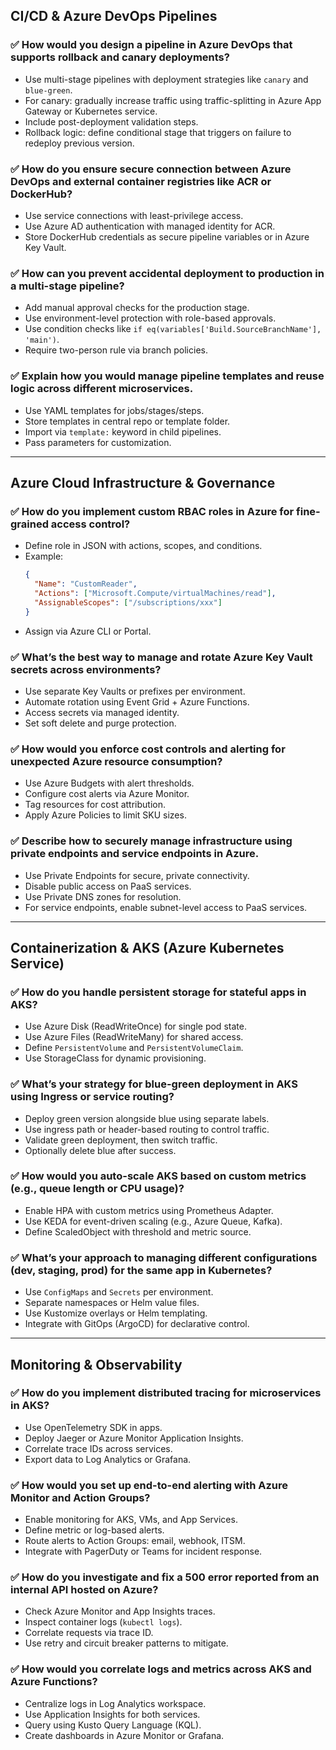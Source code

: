 ## CI/CD & Azure DevOps Pipelines

### ✅ How would you design a pipeline in Azure DevOps that supports rollback and canary deployments?
- Use multi-stage pipelines with deployment strategies like `canary` and `blue-green`.
- For canary: gradually increase traffic using traffic-splitting in Azure App Gateway or Kubernetes service.
- Include post-deployment validation steps.
- Rollback logic: define conditional stage that triggers on failure to redeploy previous version.

### ✅ How do you ensure secure connection between Azure DevOps and external container registries like ACR or DockerHub?
- Use service connections with least-privilege access.
- Use Azure AD authentication with managed identity for ACR.
- Store DockerHub credentials as secure pipeline variables or in Azure Key Vault.

### ✅ How can you prevent accidental deployment to production in a multi-stage pipeline?
- Add manual approval checks for the production stage.
- Use environment-level protection with role-based approvals.
- Use condition checks like `if eq(variables['Build.SourceBranchName'], 'main')`.
- Require two-person rule via branch policies.

### ✅ Explain how you would manage pipeline templates and reuse logic across different microservices.
- Use YAML templates for jobs/stages/steps.
- Store templates in central repo or template folder.
- Import via `template:` keyword in child pipelines.
- Pass parameters for customization.

---

## Azure Cloud Infrastructure & Governance

### ✅ How do you implement custom RBAC roles in Azure for fine-grained access control?
- Define role in JSON with actions, scopes, and conditions.
- Example:
  ```json
  {
    "Name": "CustomReader",
    "Actions": ["Microsoft.Compute/virtualMachines/read"],
    "AssignableScopes": ["/subscriptions/xxx"]
  }
  ```
- Assign via Azure CLI or Portal.

### ✅ What’s the best way to manage and rotate Azure Key Vault secrets across environments?
- Use separate Key Vaults or prefixes per environment.
- Automate rotation using Event Grid + Azure Functions.
- Access secrets via managed identity.
- Set soft delete and purge protection.

### ✅ How would you enforce cost controls and alerting for unexpected Azure resource consumption?
- Use Azure Budgets with alert thresholds.
- Configure cost alerts via Azure Monitor.
- Tag resources for cost attribution.
- Apply Azure Policies to limit SKU sizes.

### ✅ Describe how to securely manage infrastructure using private endpoints and service endpoints in Azure.
- Use Private Endpoints for secure, private connectivity.
- Disable public access on PaaS services.
- Use Private DNS zones for resolution.
- For service endpoints, enable subnet-level access to PaaS services.

---

## Containerization & AKS (Azure Kubernetes Service)

### ✅ How do you handle persistent storage for stateful apps in AKS?
- Use Azure Disk (ReadWriteOnce) for single pod state.
- Use Azure Files (ReadWriteMany) for shared access.
- Define `PersistentVolume` and `PersistentVolumeClaim`.
- Use StorageClass for dynamic provisioning.

### ✅ What’s your strategy for blue-green deployment in AKS using Ingress or service routing?
- Deploy green version alongside blue using separate labels.
- Use ingress path or header-based routing to control traffic.
- Validate green deployment, then switch traffic.
- Optionally delete blue after success.

### ✅ How would you auto-scale AKS based on custom metrics (e.g., queue length or CPU usage)?
- Enable HPA with custom metrics using Prometheus Adapter.
- Use KEDA for event-driven scaling (e.g., Azure Queue, Kafka).
- Define ScaledObject with threshold and metric source.

### ✅ What’s your approach to managing different configurations (dev, staging, prod) for the same app in Kubernetes?
- Use `ConfigMaps` and `Secrets` per environment.
- Separate namespaces or Helm value files.
- Use Kustomize overlays or Helm templating.
- Integrate with GitOps (ArgoCD) for declarative control.

---

## Monitoring & Observability

### ✅ How do you implement distributed tracing for microservices in AKS?
- Use OpenTelemetry SDK in apps.
- Deploy Jaeger or Azure Monitor Application Insights.
- Correlate trace IDs across services.
- Export data to Log Analytics or Grafana.

### ✅ How would you set up end-to-end alerting with Azure Monitor and Action Groups?
- Enable monitoring for AKS, VMs, and App Services.
- Define metric or log-based alerts.
- Route alerts to Action Groups: email, webhook, ITSM.
- Integrate with PagerDuty or Teams for incident response.

### ✅ How do you investigate and fix a 500 error reported from an internal API hosted on Azure?
- Check Azure Monitor and App Insights traces.
- Inspect container logs (`kubectl logs`).
- Correlate requests via trace ID.
- Use retry and circuit breaker patterns to mitigate.

### ✅ How would you correlate logs and metrics across AKS and Azure Functions?
- Centralize logs in Log Analytics workspace.
- Use Application Insights for both services.
- Query using Kusto Query Language (KQL).
- Create dashboards in Azure Monitor or Grafana.

